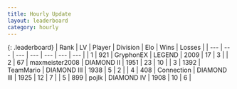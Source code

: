 ```yaml
---
title: Hourly Update
layout: leaderboard
category: hourly
---
```


{: .leaderboard}
| Rank | LV | Player | Division | Elo | Wins | Losses |
| --- | --- | --- | --- | --- | --- | --- |
| <span data-change="0">1</span> | 921 | <span title="ID: 315148">GryphonEX</span> | LEGEND | <span data-change="0">2009</span> | <span data-change="0">17</span> | <span data-change="0">3</span> |
| <span data-change="0">2</span> | 67 | <span title="ID: 410122">maxmeister2008</span> | DIAMOND II | <span data-change="1">1951</span> | <span data-change="7">23</span> | <span data-change="4">10</span> |
| <span data-change="-">3</span> | 1392 | <span title="ID: 164871">TeamMario</span> | DIAMOND III | <span data-change="-">1938</span> | <span data-change="-">5</span> | <span data-change="-">2</span> |
| <span data-change="-1">4</span> | 408 | <span title="ID: 539711">Connection</span> | DIAMOND III | <span data-change="0">1925</span> | <span data-change="0">12</span> | <span data-change="0">7</span> |
| <span data-change="-1">5</span> | 899 | <span title="ID: 4783">pojlk</span> | DIAMOND IV | <span data-change="-9">1908</span> | <span data-change="2">10</span> | <span data-change="3">6</span> |